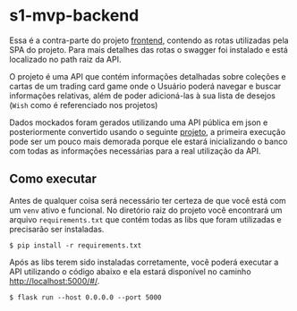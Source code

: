 # s1-mvp-backend
Essa é a contra-parte do projeto [frontend](https://github.com/stephaniefay/s1-mvp-frontend/tree/main), contendo as rotas utilizadas pela SPA do projeto. Para mais detalhes das rotas o swagger foi instalado e está localizado no path raiz da API.

O projeto é uma API que contém informações detalhadas sobre coleções e cartas de um trading card game onde o Usuário poderá navegar e buscar informações relativas, além de poder adicioná-las à sua lista de desejos (`Wish` como é referenciado nos projetos)

Dados mockados foram gerados utilizando uma API pública em json e posteriormente convertido usando o seguinte [projeto](https://github.com/stephaniefay/json_reader/tree/master), a primeira execução pode ser um pouco mais demorada porque ele estará inicializando o banco com todas as informações necessárias para a real utilização da API.

## Como executar

Antes de qualquer coisa será necessário ter certeza de que você está com um `venv` ativo e funcional. No diretório raiz do projeto você encontrará um arquivo `requirements.txt` que contém todas as libs que foram utilizadas e precisarão ser instaladas.

```
$ pip install -r requirements.txt
```

Após as libs terem sido instaladas corretamente, você poderá executar a API utilizando o código abaixo e ela estará disponível no caminho [http://localhost:5000/#/](http://localhost:5000/#/).

```
$ flask run --host 0.0.0.0 --port 5000
```
